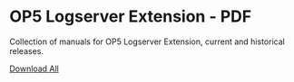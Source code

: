 # OP5 Logserver Extension - PDF

Collection of manuals for OP5 Logserver Extension, current and historical releases.

[Download All](/pages/downloadallattachments.action?pageId=16482330 "Download all the latest versions of attachments on this page as single zip file.")
